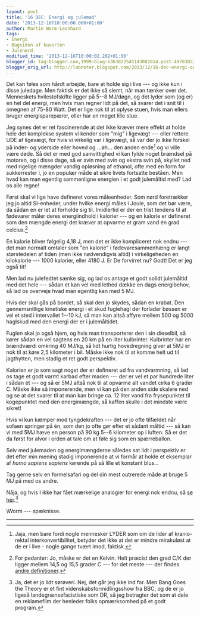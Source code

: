 ```yaml
---
layout: post
title: '16 DEC: Energi og julemad'
date: '2013-12-16T10:00:00.000+01:00'
author: Martin Worm-Leonhard
tags:
- Energi
- Bagsiden af kuverten
- Julenørd
modified_time: '2013-12-16T10:00:02.202+01:00'
blogger_id: tag:blogger.com,1999:blog-6363822545143881814.post-4978385203239066772
blogger_orig_url: http://labnoter.blogspot.com/2013/12/16-dec-energi-og-julemad.html
---
```


Det kan føles som hårdt arbejde, bare at holde sig i live --- og ikke kun
i disse juledage. Men faktisk er det ikke så slemt, når man tænker over
det. Menneskets hvilestofskifte ligger på 5--8 MJ/døgn, og det lyder som
(og er) en hel del energi, men hvis man regner lidt på det, så svarer
det i snit til i omegnen af 75-80 Watt. Det er lige nok til at oplyse
stuen, hvis man ellers bruger energisparepærer, eller har en meget lille
stue. 

Jeg synes det er ret fascinerende at det ikke kræver mere effekt
at holde hele det komplekse system vi kender som "mig" i ligevægt ---
eller rettere UDE af ligevægt, for hvis vi virkelig var i ligevægt, så
var der jo ikke forskel på inder- og yderside eller hoved og ...øh...
den anden ende[^1] og vi ville være døde. Så det er med god
samvittighed vi kan fylde noget brændsel på motoren, og i disse dage, så
er svin med svin og ekstra svin på, skyllet ned med rigelige mængder
vandig opløsning af ethanol, ofte med en form for sukkerrester i, jo en
populær måde at sikre livets fortsatte beståen. Men hvad kan man
egentlig sammenligne energien i et godt julemåltid med? Lad os alle
regne!

Først skal vi lige have defineret vores måleenheder. Som nørd
foretrækker jeg jo altid SI-enheder, under hvilke energi måles i Joule,
som det bør være, da sådan en er let at forholde sig til. Imidlertid er
der en trist tendens til at fødevarer måler deres energiindhold i
kalorier --- og en kalorie er defineret som den mængde energi det kræver
at opvarme et gram vand én grad celcius.[^2]

En kalorie bliver følgelig 4,18 J, men det er ikke kompliceret nok endnu
--- det man normalt omtaler som "en kalorie" i fødevaresammenhæng er langt
størstedelen af tiden (men ikke nødvendigvis altid) i virkeligeheden en
kilokalorie --- 1000 kalorier, eller 4180 J. Er De forvirret nu? Godt! Det
er jeg også tit!

Men lad nu julefedtet sænke sig, og lad os antage et godt solidt
julemåltid med det hele --- sådan et kan vel med lethed dække en dags
energibehov, så lad os overveje hvad man egentlig kan med 5 MJ.

Hvis der skal gås på bordet, så skal den jo skydes, sådan en krabat. Den
gennemsnitlige kinetiske energi i et skud fuglehagl der forlader bøssen
er vel et sted i intervallet 1--10 kJ, så man kan altså affyre mellem 500
og 5000 haglskud med den energi der er i julemåltidet. 

Fuglen skal jo
også hjem, og hvis man transporterer den i sin dieselbil, så kører sådan
en vel sagtens en 20 km på en liter kulbrinter. Kulbrinter har en
brændværdi omkring 40 MJ/kg, så lidt hurtig hovedregning giver at 5MJ er
nok til at køre 2,5 kilometer i bil. Måske ikke nok til at komme helt ud
til jagthytten, men stadig et ret godt perspektiv.

Kalorien er jo som sagt noget der er defineret ud fra vandvarmning, så
lad os tage et godt varmt karbad efter maden --- der er vel et par
hundrede liter i sådan ét --- og så er 5MJ altså nok til at opvarme alt
vandet cirka 6 grader C. Måske ikke så imponerende, men vi kan på den
anden side skalere ned og se at det svarer til at man kan bringe ca. 12
liter vand fra frysepunktet til kogepunktet med den energimængde, så
kaffen skulle i det mindste være sikret!

Hvis vi kun kæmper mod tyngdekraften --- det er jo ofte tilfældet når
sofaen springer på én, som den jo ofte gør efter et sådant måltid --- så
kan vi med 5MJ hæve en person på 90 kg 5--6 kilometer op i luften. Så er
det da først for alvor i orden at tale om at føle sig som en
spærreballon.

Selv med julemaden og energimængderne således sat lidt i perspektiv er
det efter min mening stadig imponerende at vi formår at holde et
eksemplar af *homo sapiens sapiens* kørende på så lille et konstant
blus...

Tag gerne selv en formelsafari og del din mest outrerede måde at bruge 5
MJ på med os andre.

Nåja, og hvis I ikke har fået mærkelige analogier for energi nok endnu,
så [se hér](http://www.youtube.com/watch?v=eiIfUBt9BLU).[^3]

\\Worm --- spæknisse.

------------------------------------------------------------------------

[^1]: Jaja, men bare fordi nogle mennesker LYDER som om de lider af
    kranio-rektal interkonvertibilitet, betyder det ikke at det er mindre
    mirakuløst at de er i live - nogle gange tvært imod, faktisk.

[^2]: For pedanter: Jo, måske er det en Kelvin. Helt præcist den grad
    C/K der ligger mellem 14,5 og 15,5 grader C --- for det meste --- der findes
    [andre definitioner](http://en.wikipedia.org/wiki/Calorie#Precise_definitions).

[^3]: Ja, det er jo lidt sørøveri. Nej, det går jeg ikke ind for. Men
    Bang Goes the Theory er et fint videnskabsformidlingsshow fra BBC, og de
    er jo ligeså landegrænsefacistiske som DR, så jeg betragter det som at
    dele en reklamefilm der henleder folks opmærksomhed på et godt
    program.[^4]

[^4]: Jo, jeg er ofte ved at føle at jeg kvæles i glorien.
